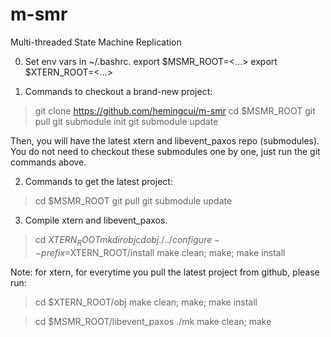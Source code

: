 m-smr
=====

Multi-threaded State Machine Replication

0. Set env vars in ~/.bashrc.
export $MSMR_ROOT=<...>
export $XTERN_ROOT=<...>


1. Commands to checkout a brand-new project:
> git clone https://github.com/hemingcui/m-smr
> cd $MSMR_ROOT
> git pull
> git submodule init
> git submodule update

Then,  you will have the latest xtern and libevent_paxos repo (submodules).
You do not need to checkout these submodules one by one, just run the git
commands above.


2. Commands to get the latest project:
> cd $MSMR_ROOT
> git pull
> git submodule update

3. Compile xtern and libevent_paxos.
> cd $XTERN_ROOT
> mkdir obj
> cd obj
> ./../configure --prefix=$XTERN_ROOT/install
> make clean; make; make install

Note: for xtern, for everytime you pull the latest project from github,
please run:
> cd $XTERN_ROOT/obj
> make clean; make; make install     <PLEASE RUN MAKE CLEAN EVERYTIME>


> cd $MSMR_ROOT/libevent_paxos
> ./mk
> make clean; make  <PLEASE RUN MAKE CLEAN EVERYTIME>
